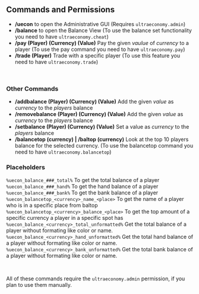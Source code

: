 ## Commands and Permissions


* **/uecon** to open the Administrative GUI
  (Requires ``ultraeconomy.admin``)
* **/balance** to open the Balance View
  (To use the balance set functionality you need to have ``ultraeconomy.cheat``)
* **/pay (Player) (Currency) (Value)**
  Pay the given *vaulue* of *currency* to a player
  (To use the pay command you need to have ``ultraeconomy.pay``)
* **/trade (Player)** 
  Trade with a specific player
  (To use this feature you need to have ``ultraeconomy.trade``)
  
<br />

### Other Commands
* **/addbalance (Player) (Currency) (Value)**
  Add the given *value* as *currency* to the *players* balance
* **/removebalance (Player) (Currency) (Value)**
  Add the given *value* as *currency* to the *players* balance
* **/setbalance (Player) (Currency) (Value)**
  Set a value as *currency* to the *players* balance  
* **/balancetop (currency) | /baltop (currency)**
  Look at the top 10 players balance for the selected currency.
  (To use the balancetop command you need to have ``ultraeconomy.balancetop``)
  
### Placeholders
``%uecon_balance_###_total%`` 
To get the total balance of a player
``%uecon_balance_###_hand%``
To get the hand balance of a player
``%uecon_balance_###_bank%``
To get the bank balance of a player
``%uecon_balancetop_<currency>_name_<place>``
To get the name of a player who is in a specific place from baltop
``%uecon_balancetop_<currency>_balance_<place>``
To get the top amount of a specific currency a player in a specific spot has
``%uecon_balance_<currency>_total_unformatted%``
Get the total balance of a player without formating like color or name.
``%uecon_balance_<currency>_hand_unformatted%``
Get the total hand balance of a player without formating like color or name.
``%uecon_balance_<currency>_bank_unformatted%``
Get the total bank balance of a player without formating like color or name.
   
<br />

All of these commands require the ``ultraeconomy.admin`` permission, if you plan to use them manually.
